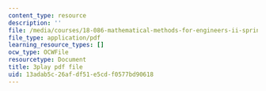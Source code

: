 ```yaml
---
content_type: resource
description: ''
file: /media/courses/18-086-mathematical-methods-for-engineers-ii-spring-2006/13adab5c26afdf51e5cdf0577bd90618_94nmfDkTL-E.pdf
file_type: application/pdf
learning_resource_types: []
ocw_type: OCWFile
resourcetype: Document
title: 3play pdf file
uid: 13adab5c-26af-df51-e5cd-f0577bd90618
---
```

